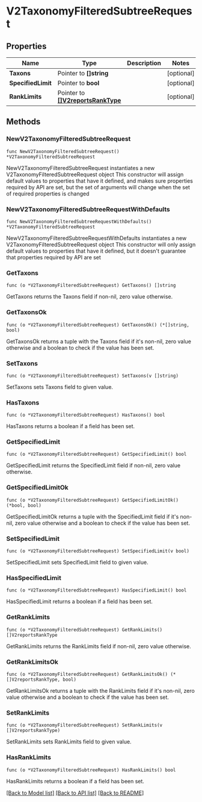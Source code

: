 # V2TaxonomyFilteredSubtreeRequest

## Properties

Name | Type | Description | Notes
------------ | ------------- | ------------- | -------------
**Taxons** | Pointer to **[]string** |  | [optional] 
**SpecifiedLimit** | Pointer to **bool** |  | [optional] 
**RankLimits** | Pointer to [**[]V2reportsRankType**](V2reportsRankType.md) |  | [optional] 

## Methods

### NewV2TaxonomyFilteredSubtreeRequest

`func NewV2TaxonomyFilteredSubtreeRequest() *V2TaxonomyFilteredSubtreeRequest`

NewV2TaxonomyFilteredSubtreeRequest instantiates a new V2TaxonomyFilteredSubtreeRequest object
This constructor will assign default values to properties that have it defined,
and makes sure properties required by API are set, but the set of arguments
will change when the set of required properties is changed

### NewV2TaxonomyFilteredSubtreeRequestWithDefaults

`func NewV2TaxonomyFilteredSubtreeRequestWithDefaults() *V2TaxonomyFilteredSubtreeRequest`

NewV2TaxonomyFilteredSubtreeRequestWithDefaults instantiates a new V2TaxonomyFilteredSubtreeRequest object
This constructor will only assign default values to properties that have it defined,
but it doesn't guarantee that properties required by API are set

### GetTaxons

`func (o *V2TaxonomyFilteredSubtreeRequest) GetTaxons() []string`

GetTaxons returns the Taxons field if non-nil, zero value otherwise.

### GetTaxonsOk

`func (o *V2TaxonomyFilteredSubtreeRequest) GetTaxonsOk() (*[]string, bool)`

GetTaxonsOk returns a tuple with the Taxons field if it's non-nil, zero value otherwise
and a boolean to check if the value has been set.

### SetTaxons

`func (o *V2TaxonomyFilteredSubtreeRequest) SetTaxons(v []string)`

SetTaxons sets Taxons field to given value.

### HasTaxons

`func (o *V2TaxonomyFilteredSubtreeRequest) HasTaxons() bool`

HasTaxons returns a boolean if a field has been set.

### GetSpecifiedLimit

`func (o *V2TaxonomyFilteredSubtreeRequest) GetSpecifiedLimit() bool`

GetSpecifiedLimit returns the SpecifiedLimit field if non-nil, zero value otherwise.

### GetSpecifiedLimitOk

`func (o *V2TaxonomyFilteredSubtreeRequest) GetSpecifiedLimitOk() (*bool, bool)`

GetSpecifiedLimitOk returns a tuple with the SpecifiedLimit field if it's non-nil, zero value otherwise
and a boolean to check if the value has been set.

### SetSpecifiedLimit

`func (o *V2TaxonomyFilteredSubtreeRequest) SetSpecifiedLimit(v bool)`

SetSpecifiedLimit sets SpecifiedLimit field to given value.

### HasSpecifiedLimit

`func (o *V2TaxonomyFilteredSubtreeRequest) HasSpecifiedLimit() bool`

HasSpecifiedLimit returns a boolean if a field has been set.

### GetRankLimits

`func (o *V2TaxonomyFilteredSubtreeRequest) GetRankLimits() []V2reportsRankType`

GetRankLimits returns the RankLimits field if non-nil, zero value otherwise.

### GetRankLimitsOk

`func (o *V2TaxonomyFilteredSubtreeRequest) GetRankLimitsOk() (*[]V2reportsRankType, bool)`

GetRankLimitsOk returns a tuple with the RankLimits field if it's non-nil, zero value otherwise
and a boolean to check if the value has been set.

### SetRankLimits

`func (o *V2TaxonomyFilteredSubtreeRequest) SetRankLimits(v []V2reportsRankType)`

SetRankLimits sets RankLimits field to given value.

### HasRankLimits

`func (o *V2TaxonomyFilteredSubtreeRequest) HasRankLimits() bool`

HasRankLimits returns a boolean if a field has been set.


[[Back to Model list]](../README.md#documentation-for-models) [[Back to API list]](../README.md#documentation-for-api-endpoints) [[Back to README]](../README.md)


